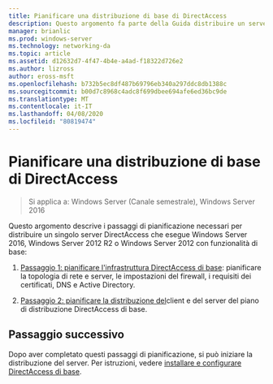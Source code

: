 ```yaml
---
title: Pianificare una distribuzione di base di DirectAccess
description: Questo argomento fa parte della Guida distribuire un server DirectAccess singolo usando la procedura guidata di Introduzione per Windows Server 2016
manager: brianlic
ms.prod: windows-server
ms.technology: networking-da
ms.topic: article
ms.assetid: d12632d7-4f47-4b4e-a4ad-f18322d726e2
ms.author: lizross
author: eross-msft
ms.openlocfilehash: b732b5ec8df487b69796eb340a297ddc8db1388c
ms.sourcegitcommit: b00d7c8968c4adc8f699dbee694afe6ed36bc9de
ms.translationtype: MT
ms.contentlocale: it-IT
ms.lasthandoff: 04/08/2020
ms.locfileid: "80819474"
---
```

# <a name="plan-a-basic-directaccess-deployment"></a>Pianificare una distribuzione di base di DirectAccess

>Si applica a: Windows Server (Canale semestrale), Windows Server 2016

Questo argomento descrive i passaggi di pianificazione necessari per distribuire un singolo server DirectAccess che esegue Windows Server 2016, Windows Server 2012 R2 o Windows Server 2012 con funzionalità di base:  
  
1.  [Passaggio 1: pianificare l'infrastruttura DirectAccess di base](da-basic-plan-s1-infrastructure.md): pianificare la topologia di rete e server, le impostazioni del firewall, i requisiti dei certificati, DNS e Active Directory.  
  
2.  [Passaggio 2: pianificare la distribuzione del](da-basic-plan-s2-deployment.md)client e del server del piano di distribuzione DirectAccess di base.  
  
## <a name="next-step"></a>Passaggio successivo  
Dopo aver completato questi passaggi di pianificazione, si può iniziare la distribuzione del server. Per istruzioni, vedere [installare e configurare DirectAccess di base](Install-and-Configure-Basic-DirectAccess.md).  
  


